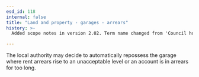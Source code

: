 ```yaml
---
esd_id: 118
internal: false
title: "Land and property - garages - arrears"
history: >-
  Added scope notes in version 2.02. Term name changed from 'Council housing - current garage arrears' to 'Housing - council - current garage arrears' in version 3.00. Term name changed to 'Land and property - garages - arrears' in version 3.05.

---
```


The local authority may decide to automatically repossess the garage where rent arrears rise to an unacceptable level or an account is in arrears for too long.

